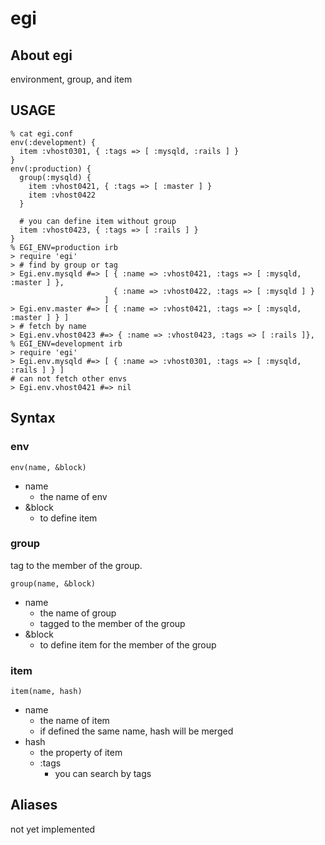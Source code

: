 # egi

## About egi
environment, group, and item

## USAGE

    % cat egi.conf
    env(:development) {
      item :vhost0301, { :tags => [ :mysqld, :rails ] }
    }
    env(:production) {
      group(:mysqld) {
        item :vhost0421, { :tags => [ :master ] }
        item :vhost0422
      }

      # you can define item without group
      item :vhost0423, { :tags => [ :rails ] }
    }
    % EGI_ENV=production irb
    > require 'egi'
    > # find by group or tag
    > Egi.env.mysqld #=> [ { :name => :vhost0421, :tags => [ :mysqld, :master ] },
                           { :name => :vhost0422, :tags => [ :mysqld ] }
                         ]
    > Egi.env.master #=> [ { :name => :vhost0421, :tags => [ :mysqld, :master ] } ]
    > # fetch by name
    > Egi.env.vhost0423 #=> { :name => :vhost0423, :tags => [ :rails ]}, 
    % EGI_ENV=development irb
    > require 'egi'
    > Egi.env.mysqld #=> [ { :name => :vhost0301, :tags => [ :mysqld, :rails ] } ]
    # can not fetch other envs
    > Egi.env.vhost0421 #=> nil

## Syntax

### env
    env(name, &block)
* name
    * the name of env
* &block
    * to define item

### group
tag to the member of the group.

    group(name, &block)
* name
    * the name of group
    * tagged to the member of the group
* &block
    * to define item for the member of the group

### item
    item(name, hash)
* name
    * the name of item
    * if defined the same name, hash will be merged
* hash
    * the property of item
    * :tags
        * you can search by tags

## Aliases

not yet implemented
